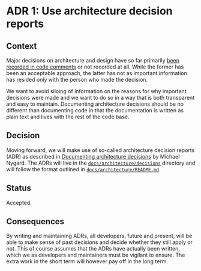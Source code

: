 # ADR 1: Use architecture decision reports

## Context

Major decisions on architecture and design have so far primarily [been recorded in code comments](https://github.com/Siteimprove/alfa/blob/b92105fba4b961e8b67c91490aa1d7c6f13a8328/packages/alfa-dom/src/types.ts#L1-L17) or not recorded at all. While the former has been an acceptable approach, the latter has not as important information has resided only with the person who made the decision.

We want to avoid siloing of information on the reasons for why important decisions were made and we want to do so in a way that is both transparent and easy to maintain. Documenting architecture decisions should be no different than documenting code in that the documentation is written as plain text and lives with the rest of the code base.

## Decision

Moving forward, we will make use of so-called architecture decision reports (ADR) as described in [Documenting architecture decisions](http://thinkrelevance.com/blog/2011/11/15/documenting-architecture-decisions) by Michael Nygard. The ADRs will live in the [`docs/architecture/decisions`](../decisions) directory and will follow the format outlined in [`docs/architecture/README.md`](../README.md).

## Status

Accepted.

## Consequences

By writing and maintaining ADRs, all developers, future and present, will be able to make sense of past decisions and decide whether they still apply or not. This of course assumes that the ADRs have actually been written, which we as developers and maintainers must be vigilant to ensure. The extra work in the short term will however pay off in the long term.
